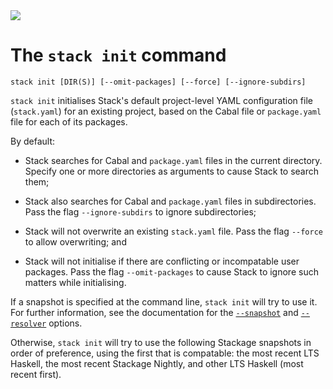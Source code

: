 <div class="hidden-warning"><a href="https://docs.haskellstack.org/"><img src="https://cdn.jsdelivr.net/gh/commercialhaskell/stack/doc/img/hidden-warning.svg"></a></div>

# The `stack init` command

~~~text
stack init [DIR(S)] [--omit-packages] [--force] [--ignore-subdirs]
~~~

`stack init` initialises Stack's default project-level YAML configuration file
(`stack.yaml`) for an existing project, based on the Cabal file or
`package.yaml` file for each of its packages.

By default:

* Stack searches for Cabal and `package.yaml` files in the current directory.
  Specify one or more directories as arguments to cause Stack to search them;

* Stack also searches for Cabal and `package.yaml` files in subdirectories. Pass
  the flag `--ignore-subdirs` to ignore subdirectories;

* Stack will not overwrite an existing `stack.yaml` file. Pass the flag
  `--force` to allow overwriting; and

* Stack will not initialise if there are conflicting or incompatable user
  packages. Pass the flag `--omit-packages` to cause Stack to ignore such
  matters while initialising.

If a snapshot is specified at the command line, `stack init` will try to use it.
For further information, see the documentation for the
[`--snapshot`](global_flags.md#-snapshot-option) and
[`--resolver`](global_flags.md#-resolver-option) options.

Otherwise, `stack init` will try to use the following Stackage snapshots in
order of preference, using the first that is compatable: the most recent LTS
Haskell, the most recent Stackage Nightly, and other LTS Haskell (most recent
first).
